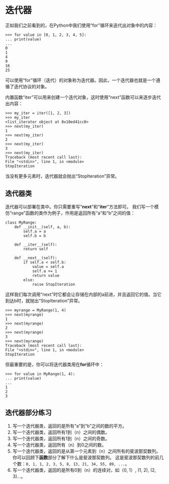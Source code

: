 # 迭代器

正如我们之前看到的，在Python中我们使用“for”循环来迭代出对象中的内容：
```
>>> for value in [0, 1, 2, 3, 4, 5]:
... print(value)
...
0
1
4
9
16
25
```

可以使用“for”循环（迭代）的对象称为迭代器。因此，一个迭代器也就是一个遵循了迭代协议的对象。

内置函数“iter”可以用来创建一个迭代对象，这时使用“next”函数可以来逐步迭代出内容：
```
>>> my_iter = iter([1, 2, 3])
>>> my_iter
<list_iterator object at 0x10ed41cc0>
>>> next(my_iter)
1
>>> next(my_iter)
2
>>> next(my_iter)
3
>>> next(my_iter)
Traceback (most recent call last):
File "<stdin>", line 1, in <module>
StopIteration
```
当没有更多元素时，迭代器就会抛出“StopIteration”异常。

## 迭代器类

迭代器可以部署在类中。你只需要重写“__next__”和“__iter__”方法即可。
我们写一个模仿“range”函数的类作为例子，作用是返回所有“a”和“b”之间的值：
```
class MyRange:
    def __init__(self, a, b):
        self.a = a
        self.b = b
 
    def __iter__(self):
        return self

    def __next__(self):
        if self.a < self.b:
            value = self.a
            self.a += 1
            return value
        else:
            raise StopIteration
```
这样我们每次调用“next”时它都会让存储在内部的a前进，并且返回它的值。当它到达b时，就抛出“StopIteration”异常。
```
>>> myrange = MyRange(1, 4)
>>> next(myrange)
1
>>> next(myrange)
2
>>> next(myrange)
3
>>> next(myrange)
Traceback (most recent call last):
File "<stdin>", line 1, in <module>
StopIteration
```
但最重要的是，你可以将迭代器类用在**for**循环中：
```
>>> for value in MyRange(1, 4):
... print(value)
...
1
2
3
```

## 迭代器部分练习

1. 写一个迭代器类，返回的是所有“a”到“b”之间的数的平方。
2. 写一个迭代器类，返回所有1到（n）之间的偶数。
3. 写一个迭代器类，返回所有1到（n）之间的奇数。
4. 写一个迭代器类，返回所有（n）到0之间的数。
5. 写一个迭代器类，返回的是从第一个元素到（n）之间所有的斐波那契数列。你可以回顾下**函数**部分了解下什么是斐波那契数列。
这是斐波那契数列的前几个数：`0, 1, 1, 2, 3, 5, 8, 13, 21, 34, 55, 89, ...`。
6. 写一个迭代器类，返回的是所有0到（n）的连续对，如（0, 1）, (1, 2), (2, 3)...。

